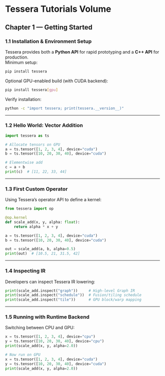 # Tessera Tutorials Volume
## Chapter 1 — Getting Started

### 1.1 Installation & Environment Setup
Tessera provides both a **Python API** for rapid prototyping and a **C++ API** for production.  
Minimum setup:
```bash
pip install tessera
```

Optional GPU-enabled build (with CUDA backend):
```bash
pip install tessera[gpu]
```

Verify installation:
```bash
python -c "import tessera; print(tessera.__version__)"
```

---

### 1.2 Hello World: Vector Addition
```python
import tessera as ts

# Allocate tensors on GPU
a = ts.tensor([1, 2, 3, 4], device="cuda")
b = ts.tensor([10, 20, 30, 40], device="cuda")

# Elementwise add
c = a + b
print(c)  # [11, 22, 33, 44]
```

---

### 1.3 First Custom Operator
Using Tessera’s operator API to define a kernel:
```python
from tessera import op

@op.kernel
def scale_add(x, y, alpha: float):
    return alpha * x + y

a = ts.tensor([1, 2, 3, 4], device="cuda")
b = ts.tensor([10, 20, 30, 40], device="cuda")

out = scale_add(a, b, alpha=0.5)
print(out)  # [10.5, 21, 31.5, 42]
```

---

### 1.4 Inspecting IR
Developers can inspect Tessera IR lowering:
```python
print(scale_add.inspect("graph"))     # High-level Graph IR
print(scale_add.inspect("schedule"))  # Fusion/tiling schedule
print(scale_add.inspect("tile"))      # GPU block/warp mapping
```

---

### 1.5 Running with Runtime Backend
Switching between CPU and GPU:
```python
x = ts.tensor([1, 2, 3, 4], device="cpu")
y = ts.tensor([10, 20, 30, 40], device="cpu")
print(scale_add(x, y, alpha=2.0))

# Now run on GPU
x = ts.tensor([1, 2, 3, 4], device="cuda")
y = ts.tensor([10, 20, 30, 40], device="cuda")
print(scale_add(x, y, alpha=2.0))
```
